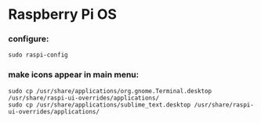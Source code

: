 # Raspberry Pi OS

### configure:

```
sudo raspi-config
```

### make icons appear in main menu:

```
sudo cp /usr/share/applications/org.gnome.Terminal.desktop /usr/share/raspi-ui-overrides/applications/
sudo cp /usr/share/applications/sublime_text.desktop /usr/share/raspi-ui-overrides/applications/
```
